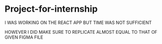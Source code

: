 # Project-for-internship

I WAS WORKING ON THE REACT APP BUT TIME WAS NOT SUFFICIENT

HOWEVER I DID MAKE SURE TO REPLICATE ALMOST EQUAL TO THAT OF GIVEN FIGMA FILE
